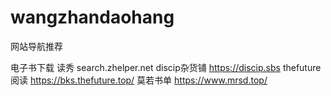 # wangzhandaohang
网站导航推荐

电子书下载
读秀
search.zhelper.net
discip杂货铺
https://discip.sbs
thefuture阅读
https://bks.thefuture.top/
莫若书单
https://www.mrsd.top/
